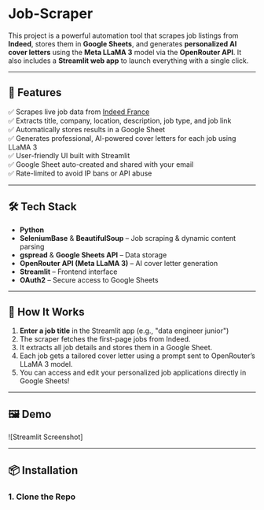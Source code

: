 # Job-Scraper
This project is a powerful automation tool that scrapes job listings from **Indeed**, stores them in **Google Sheets**, and generates **personalized AI cover letters** using the **Meta LLaMA 3** model via the **OpenRouter API**. It also includes a **Streamlit web app** to launch everything with a single click.


---

## 🚀 Features

✅ Scrapes live job data from [Indeed France](https://fr.indeed.com)  
✅ Extracts title, company, location, description, job type, and job link  
✅ Automatically stores results in a Google Sheet  
✅ Generates professional, AI-powered cover letters for each job using LLaMA 3  
✅ User-friendly UI built with Streamlit  
✅ Google Sheet auto-created and shared with your email  
✅ Rate-limited to avoid IP bans or API abuse

---

## 🛠️ Tech Stack

- **Python**
- **SeleniumBase** & **BeautifulSoup** – Job scraping & dynamic content parsing
- **gspread** & **Google Sheets API** – Data storage
- **OpenRouter API (Meta LLaMA 3)** – AI cover letter generation
- **Streamlit** – Frontend interface
- **OAuth2** – Secure access to Google Sheets

---

## 🧪 How It Works

1. **Enter a job title** in the Streamlit app (e.g., "data engineer junior")
2. The scraper fetches the first-page jobs from Indeed.
3. It extracts all job details and stores them in a Google Sheet.
4. Each job gets a tailored cover letter using a prompt sent to OpenRouter’s LLaMA 3 model.
5. You can access and edit your personalized job applications directly in Google Sheets!

---

## 🖼️ Demo

![Streamlit Screenshot]

---

## 📦 Installation

### 1. Clone the Repo

